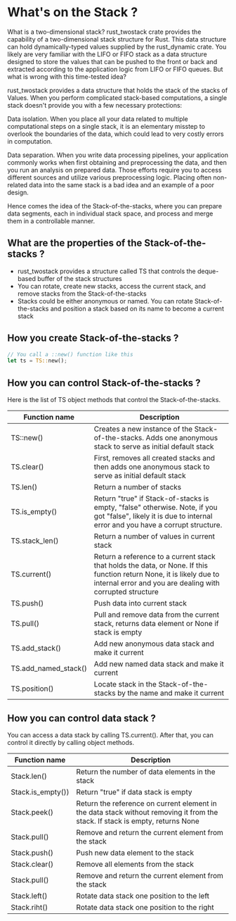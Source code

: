 # What's on the Stack ?

What is a two-dimensional stack? rust_twostack crate provides the capability of a two-dimensional stack structure for Rust. This data structure can hold dynamically-typed values supplied by the rust_dynamic crate. You likely are very familiar with the LIFO or FIFO stack as a data structure designed to store the values that can be pushed to the front or back and extracted according to the application logic from LIFO or FIFO queues. But what is wrong with this time-tested idea?

rust_twostack provides a data structure that holds the stack of the stacks of Values. When you perform complicated stack-based computations, a single stack doesn't provide you with a few necessary protections:

Data isolation. When you place all your data related to multiple computational steps on a single stack, it is an elementary misstep to overlook the boundaries of the data, which could lead to very costly errors in computation.

Data separation. When you write data processing pipelines, your application commonly works when first obtaining and preprocessing the data, and then you run an analysis on prepared data. Those efforts require you to access different sources and utilize various preprocessing logic. Placing often non-related data into the same stack is a bad idea and an example of a  poor design.

Hence comes the idea of the Stack-of-the-stacks, where you can prepare data segments, each in individual stack space, and process and merge them in a controllable manner.

## What are the properties of the Stack-of-the-stacks ?

* rust_twostack provides a structure called TS that controls the deque-based buffer of the stack structures
* You can rotate, create new stacks, access the current stack, and remove stacks from the Stack-of-the-stacks
* Stacks could be either anonymous or named. You can rotate Stack-of-the-stacks and position a stack based on its name to become a current stack

## How you create Stack-of-the-stacks ?

```rust
// You call a ::new() function like this
let ts = TS::new();

```

## How you can control Stack-of-the-stacks ?

Here is the list of TS object methods that control the Stack-of-the-stacks.

| Function name | Description |
|---|---|
| TS::new() | Creates a new instance of the Stack-of-the-stacks. Adds one anonymous stack to serve as initial default stack |
| TS.clear() | First, removes all created stacks and then adds one anonymous stack to serve as initial default stack |
| TS.len() | Return a number of stacks |
| TS.is_empty() | Return "true" if Stack-of-stacks is empty, "false" otherwise. Note, if you got "false", likely it is due to internal error and you have a corrupt structure. |
| TS.stack_len() | Return a number of values in current stack |
| TS.current() | Return a reference to a current stack that holds the data, or None. If this function return None, it is likely due to internal error and you are dealing with corrupted structure |
| TS.push() | Push data into current stack |
| TS.pull() | Pull and remove data from the current stack, returns data element or None if stack is empty |
| TS.add_stack() | Add new anonymous data stack and make it current |
| TS.add_named_stack() | Add new named data stack and make it current |
| TS.position() | Locate stack in the Stack-of-the-stacks by the name and make it current |

## How you can control data stack ?

You can access a data stack by calling TS.current(). After that, you can control it directly by calling object methods.

| Function name | Description |
|---|---|
| Stack.len() | Return the number of data elements in the stack |
| Stack.is_empty()) | Return "true" if data stack is empty |
| Stack.peek() | Return the reference on current element in the data stack without removing it from the stack. If stack is empty, returns None |
| Stack.pull() | Remove and return the current element from the stack |
| Stack.push() | Push new data element to the stack |
| Stack.clear() | Remove all elements from the stack |
| Stack.pull() | Remove and return the current element from the stack |
| Stack.left() | Rotate data stack one position to the left |
| Stack.riht() | Rotate data stack one position to the right |
